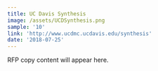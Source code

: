```yaml
---
title: UC Davis Synthesis
image: /assets/UCDSynthesis.png
sample: '10'
link: 'http://www.ucdmc.ucdavis.edu/synthesis'
date: '2018-07-25'
---
```

RFP copy content will appear here.
